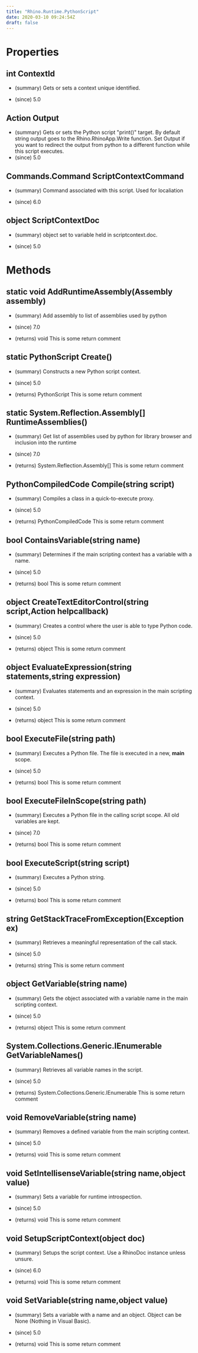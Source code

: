 ```yaml
---
title: "Rhino.Runtime.PythonScript"
date: 2020-03-10 09:24:54Z
draft: false
---
```


# Properties
## int ContextId
- (summary) 
     Gets or sets a context unique identified.
     
- (since) 5.0
## Action<string> Output
- (summary) 
     Gets or sets the Python script "print()" target.
     By default string output goes to the Rhino.RhinoApp.Write function.
     Set Output if you want to redirect the output from python to a different function
     while this script executes.
- (since) 5.0
## Commands.Command ScriptContextCommand
- (summary) 
     Command associated with this script. Used for localiation
     
- (since) 6.0
## object ScriptContextDoc
- (summary) 
     object set to variable held in scriptcontext.doc.
     
- (since) 5.0
# Methods
## static void AddRuntimeAssembly(Assembly assembly)
- (summary) 
     Add assembly to list of assemblies used by python
     
- (since) 7.0
- (returns) void This is some return comment
## static PythonScript Create()
- (summary) 
     Constructs a new Python script context.
     
- (since) 5.0
- (returns) PythonScript This is some return comment
## static System.Reflection.Assembly[] RuntimeAssemblies()
- (summary) 
     Get list of assemblies used by python for library browser and
     inclusion into the runtime
     
- (since) 7.0
- (returns) System.Reflection.Assembly[] This is some return comment
## PythonCompiledCode Compile(string script)
- (summary) 
     Compiles a class in a quick-to-execute proxy.
     
- (since) 5.0
- (returns) PythonCompiledCode This is some return comment
## bool ContainsVariable(string name)
- (summary) 
     Determines if the main scripting context has a variable with a name.
     
- (since) 5.0
- (returns) bool This is some return comment
## object CreateTextEditorControl(string script,Action<string> helpcallback)
- (summary) 
     Creates a control where the user is able to type Python code.
     
- (since) 5.0
- (returns) object This is some return comment
## object EvaluateExpression(string statements,string expression)
- (summary) 
     Evaluates statements and an expression in the main scripting context.
     
- (since) 5.0
- (returns) object This is some return comment
## bool ExecuteFile(string path)
- (summary) 
     Executes a Python file. The file is executed in a new, __main__ scope.
     
- (since) 5.0
- (returns) bool This is some return comment
## bool ExecuteFileInScope(string path)
- (summary) 
     Executes a Python file in the calling script scope. All old variables are kept.
     
- (since) 7.0
- (returns) bool This is some return comment
## bool ExecuteScript(string script)
- (summary) 
     Executes a Python string.
     
- (since) 5.0
- (returns) bool This is some return comment
## string GetStackTraceFromException(Exception ex)
- (summary) 
     Retrieves a meaningful representation of the call stack.
     
- (since) 5.0
- (returns) string This is some return comment
## object GetVariable(string name)
- (summary) 
     Gets the object associated with a variable name in the main scripting context.
     
- (since) 5.0
- (returns) object This is some return comment
## System.Collections.Generic.IEnumerable<string> GetVariableNames()
- (summary) 
     Retrieves all variable names in the script.
     
- (since) 5.0
- (returns) System.Collections.Generic.IEnumerable<string> This is some return comment
## void RemoveVariable(string name)
- (summary) 
     Removes a defined variable from the main scripting context.
     
- (since) 5.0
- (returns) void This is some return comment
## void SetIntellisenseVariable(string name,object value)
- (summary) 
     Sets a variable for runtime introspection.
     
- (since) 5.0
- (returns) void This is some return comment
## void SetupScriptContext(object doc)
- (summary) 
     Setups the script context. Use a RhinoDoc instance unless unsure.
     
- (since) 6.0
- (returns) void This is some return comment
## void SetVariable(string name,object value)
- (summary) 
     Sets a variable with a name and an object. Object can be None (Nothing in Visual Basic).
     
- (since) 5.0
- (returns) void This is some return comment
